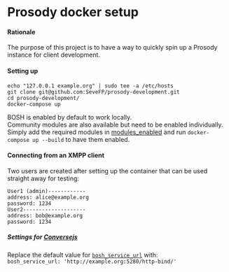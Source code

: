 # Prosody docker setup

#### Rationale
The purpose of this project is to have a way to quickly spin up a Prosody instance
for client development. 


#### Setting up
```
echo "127.0.0.1 example.org" | sudo tee -a /etc/hosts
git clone git@github.com:SeveFP/prosody-development.git
cd prosody-development/
docker-compose up
```
BOSH is enabled by default to work locally.  
Community modules are also available but need to be enabled individually.  
Simply add the required modules in [modules_enabled](https://github.com/SeveFP/prosody-development/blob/master/configuration/prosody.cfg.lua#L38)
and run `docker-compose up --build` to have them enabled.


#### Connecting from an XMPP client
Two users are created after setting up the container that can be used straight away for testing:
```
User1 (admin)------------
address: alice@example.org
password: 1234
User2--------------------
address: bob@example.org
password: 1234
```
##### Settings for [Conversejs](https://github.com/conversejs/converse.js)
Replace the default value for [`bosh_service_url`](https://conversejs.org/docs/html/configuration.html#bosh-service-url) with:  
`bosh_service_url: 'http://example.org:5280/http-bind/'`
